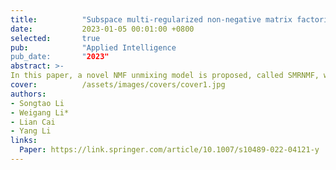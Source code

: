 ```yaml
---
title:          "Subspace multi-regularized non-negative matrix factorization for hyperspectral unmixing"
date:           2023-01-05 00:01:00 +0800
selected:       true
pub:            "Applied Intelligence
pub_date:       "2023"
abstract: >-
In this paper, a novel NMF unmixing model is proposed, called SMRNMF, which learns multiple subspace structures from the original hyperspectral images and combines them into a sparse NMF framework to improve the performance of the model.
cover:          /assets/images/covers/cover1.jpg
authors:
- Songtao Li
- Weigang Li*
- Lian Cai
- Yang Li
links:
  Paper: https://link.springer.com/article/10.1007/s10489-022-04121-y
---
```

